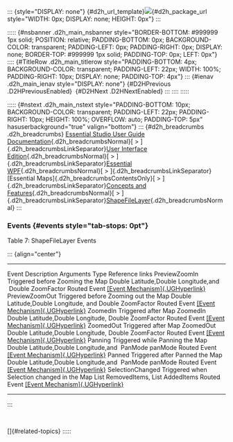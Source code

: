 ::: {style="DISPLAY: none"}
[](ms-xhelp:///?Id=d2h_url_template){#d2h_url_template}![](!package_url!){#d2h_package_url style="WIDTH: 0px; DISPLAY: none; HEIGHT: 0px"}
:::

::::: {#nsbanner .d2h_main_nsbanner style="BORDER-BOTTOM: #999999 1px solid; POSITION: relative; PADDING-BOTTOM: 0px; BACKGROUND-COLOR: transparent; PADDING-LEFT: 0px; PADDING-RIGHT: 0px; DISPLAY: none; BORDER-TOP: #999999 1px solid; PADDING-TOP: 0px; LEFT: 0px"}
:::: {#TitleRow .d2h_main_titlerow style="PADDING-BOTTOM: 4px; BACKGROUND-COLOR: transparent; PADDING-LEFT: 22px; WIDTH: 100%; PADDING-RIGHT: 10px; DISPLAY: none; PADDING-TOP: 4px"}
::: {#ienav .d2h_main_ienav style="DISPLAY: none"}
[](ms-xhelp:///?Id=21024986-514e-44a9-b1bf-a07647954726){#D2HPrevious .D2HPreviousEnabled}  [](ms-xhelp:///?Id=26403260-a215-429c-b4fd-11920daa9b1f){#D2HNext .D2HNextEnabled}
:::
::::
:::::

::::: {#nstext .d2h_main_nstext style="PADDING-BOTTOM: 10px; BACKGROUND-COLOR: transparent; PADDING-LEFT: 22px; PADDING-RIGHT: 10px; HEIGHT: 100%; OVERFLOW: auto; PADDING-TOP: 5px" hasuserbackground="true" valign="bottom"}
::: {#d2h_breadcrumbs .d2h_breadcrumbs}
[Essential Studio User Guide Documentation](ms-xhelp:///?Id=12457748-09e3-4d74-a240-8e049cedf030){.d2h_breadcrumbsNormal}[ \> ]{.d2h_breadcrumbsLinkSeparator}[User Interface Edition](ms-xhelp:///?Id=c29296b7-531c-413b-a0ec-488ca1f7f669){.d2h_breadcrumbsNormal}[ \> ]{.d2h_breadcrumbsLinkSeparator}[Essential WPF](ms-xhelp:///?Id=7f4f82c5-151c-4262-94d0-75c4626c77bc){.d2h_breadcrumbsNormal}[ \> ]{.d2h_breadcrumbsLinkSeparator}[Essential Maps]{.d2h_breadcrumbsContentsOnly}[ \> ]{.d2h_breadcrumbsLinkSeparator}[Concepts and Features](ms-xhelp:///?Id=11705b50-1209-46fb-bfde-18237d32998e){.d2h_breadcrumbsNormal}[ \> ]{.d2h_breadcrumbsLinkSeparator}[ShapeFileLayer](ms-xhelp:///?Id=042235f6-103b-4399-b456-e0bef81b391a){.d2h_breadcrumbsNormal}
:::

### Events {#events style="tab-stops: 0pt"}

Table 7: ShapeFileLayer Events

::: {align="center"}
  ------------------ --------------------------------------------- --------------------------------------------------------- -------------- -----------------------------------------------------------------------------------------
  Event              Description                                   Arguments                                                 Type           Reference links
  PreviewZoomIn      Triggered before Zooming the Map              Double Latitude,Double Longitude,and  Double ZoomFactor   Routed Event   [[Event Mechanism]{.UGHyperlink}](ms-xhelp:///?Id=137e357f-58c1-463b-9fb1-c42a058a7844)
  PreviewZoomOut     Triggered before Zooming out the Map          Double Latitude,Double Longitude, and Double ZoomFactor   Routed Event   [[Event Mechanism]{.UGHyperlink}](ms-xhelp:///?Id=50180c40-a655-47f3-a386-a9f35120a8b4)
  ZoomedIn           Triggered after Map ZoomedIn                  Double Latitude,Double Longitude, Double ZoomFactor       Routed Event   [[Event Mechanism]{.UGHyperlink}](ms-xhelp:///?Id=9eef4133-7da3-4c17-a048-f5288af76744)
  ZoomedOut          Triggered after Map ZoomedOut                 Double Latitude,Double Longitude, Double ZoomFactor       Routed Event   [[Event Mechanism]{.UGHyperlink}](ms-xhelp:///?Id=30e03545-af78-4c8c-aadd-9753e3037808)
  Panning            Triggered while Panning the Map               Double Latitude,Double Longitude,and  PanMode panMode     Routed Event   [[Event Mechanism]{.UGHyperlink}](ms-xhelp:///?Id=d3769453-b97e-4075-9d61-3bc8790af194)
  Panned             Triggered after Panned the Map                Double Latitude,Double Longitude,and  PanMode panMode     Routed Event   [[Event Mechanism]{.UGHyperlink}](ms-xhelp:///?Id=21b8eb08-0823-4f8b-9761-34ee211ba346)
  SelectionChanged   Triggered when Selection changed in the Map   List RemovedItems, List AddedItems                        Routed Event   [[Event Mechanism]{.UGHyperlink}](ms-xhelp:///?Id=50180c40-a655-47f3-a386-a9f35120a8b4)
  ------------------ --------------------------------------------- --------------------------------------------------------- -------------- -----------------------------------------------------------------------------------------
:::

 

[]{#related-topics}
:::::
